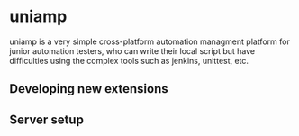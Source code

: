 # uniamp
uniamp is a very simple cross-platform automation managment platform for junior automation testers, who can write their local script but have difficulties using the complex tools such as jenkins, unittest, etc.

## Developing new extensions

## Server setup
